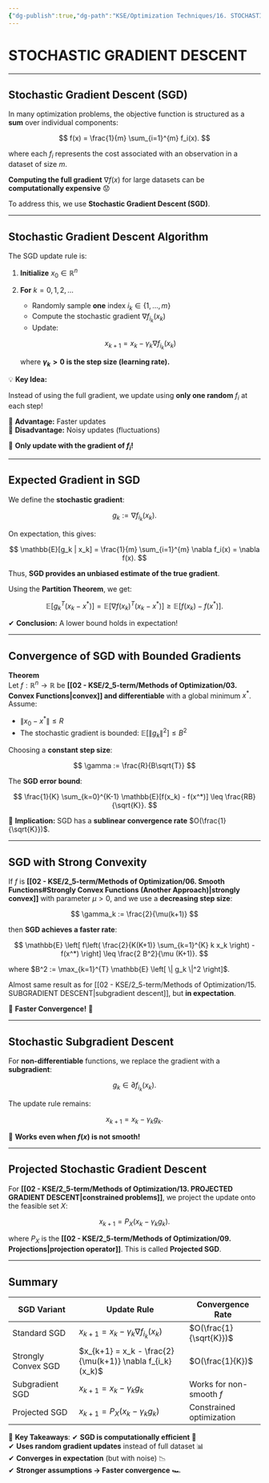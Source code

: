 ```yaml
---
{"dg-publish":true,"dg-path":"KSE/Optimization Techniques/16. STOCHASTIC GRADIENT DESCENT.md","permalink":"/kse/optimization-techniques/16-stochastic-gradient-descent/","tags":["kse","math/calculus"],"created":"2025-03-10T09:57:17.040+02:00","updated":"2025-03-11T21:42:11.291+02:00"}
---
```



# STOCHASTIC GRADIENT DESCENT

---

## Stochastic Gradient Descent (SGD)

In many optimization problems, the objective function is structured as a **sum** over individual components:

$$
f(x) = \frac{1}{m} \sum_{i=1}^{m} f_i(x).
$$

where each $f_i$ represents the cost associated with an observation in a dataset of size $m$.

**Computing the full gradient** $\nabla f(x)$ for large datasets can be <strong><span style="color: var(--color-red);">computationally expensive</span></strong> 😟

To address this, we use **Stochastic Gradient Descent (SGD)**.

---

## Stochastic Gradient Descent Algorithm

The SGD update rule is:

1. **Initialize** $x_0 \in \mathbb{R}^n$
2. **For** $k = 0,1,2, \dots$

   - Randomly sample **one** index $i_k \in \{1, \dots, m\}$
   - Compute the stochastic gradient $\nabla f_{i_k}(x_k)$
   - Update:

   $$
   x_{k+1} = x_k - \gamma_k \nabla f_{i_k}(x_k)
   $$

   where **$\gamma_k > 0$ is the step size (learning rate).**

💡 <strong><span style="color: var(--color-aqua);">Key Idea:</span></strong>

Instead of using the full gradient, we update using **only one random** $f_i$ at each step!

🔹 **Advantage:** Faster updates  
🔹 **Disadvantage:** Noisy updates (fluctuations)

📌 **Only update with the gradient of $f_i$!**

---

## Expected Gradient in SGD

We define the **stochastic gradient**:

$$
g_k := \nabla f_{i_k}(x_k).
$$

On expectation, this gives:

$$
\mathbb{E}[g_k | x_k] = \frac{1}{m} \sum_{i=1}^{m} \nabla f_i(x) = \nabla f(x).
$$

Thus, **SGD provides an unbiased estimate of the true gradient**.

Using the **Partition Theorem**, we get:

$$
\mathbb{E}[g_k^T (x_k - x^*)] = \mathbb{E}[\nabla f(x_k)^T (x_k - x^*)] \geq \mathbb{E}[f(x_k) - f(x^*)].
$$

✔ <strong><span style="color: var(--color-aqua);">Conclusion:</span></strong>
A lower bound holds in expectation!

---

## Convergence of SGD with Bounded Gradients

<strong><span style="color: var(--color-purple);">Theorem</span></strong>  
Let $f: \mathbb{R}^n \to \mathbb{R}$ be **[[02 - KSE/2_5-term/Methods of Optimization/03. Convex Functions\|convex]] and differentiable** with a global minimum $x^*$.  
Assume:

- $\|x_0 - x^*\| \leq R$
- The stochastic gradient is bounded: $\mathbb{E}[\|g_k\|^2] \leq B^2$

Choosing a **constant step size**:

$$
\gamma := \frac{R}{B\sqrt{T}}
$$

The **SGD error bound**:

$$
\frac{1}{K} \sum_{k=0}^{K-1} \mathbb{E}[f(x_k) - f(x^*)] \leq \frac{RB}{\sqrt{K}}.
$$

🔹 **Implication:** SGD has a **sublinear convergence rate** $O(\frac{1}{\sqrt{K}})$.

---

## SGD with Strong Convexity

If $f$ is **[[02 - KSE/2_5-term/Methods of Optimization/06. Smooth Functions#Strongly Convex Functions (Another Approach)\|strongly convex]]** with parameter $\mu > 0$, and we use a **decreasing step size**:

$$
\gamma_k := \frac{2}{\mu(k+1)}
$$

then **SGD achieves a faster rate**:

$$
\mathbb{E} \left[ f\left( \frac{2}{K(K+1)} \sum_{k=1}^{K} k x_k \right) - f(x^*) \right] \leq \frac{2 B^2}{\mu (K+1)}.
$$

where $B^2 := \max_{k=1}^{T} \mathbb{E} \left[ \| g_k \|^2 \right]$.

Almost same result as for [[02 - KSE/2_5-term/Methods of Optimization/15. SUBGRADIENT DESCENT\|subgradient descent]], but **in expectation**.

🚀 <strong><span style="color: var(--color-green);">Faster Convergence!</span></strong> 🚀

---

## Stochastic Subgradient Descent

For **non-differentiable** functions, we replace the gradient with a **subgradient**:

$$
g_k \in \partial f_{i_k}(x_k).
$$

The update rule remains:

$$
x_{k+1} = x_k - \gamma_k g_k.
$$

📌 **Works even when $f(x)$ is not smooth!**

---

## Projected Stochastic Gradient Descent

For **[[02 - KSE/2_5-term/Methods of Optimization/13. PROJECTED GRADIENT DESCENT\|constrained problems]]**, we project the update onto the feasible set $X$:

$$
x_{k+1} = P_X (x_k - \gamma_k g_k).
$$

where $P_X$ is the **[[02 - KSE/2_5-term/Methods of Optimization/09. Projections\|projection operator]]**. This is called **Projected SGD**.

---

## Summary

| **SGD Variant**     | **Update Rule**                                          | **Convergence Rate**     |
| ------------------- | -------------------------------------------------------- | ------------------------ |
| Standard SGD        | $x_{k+1} = x_k - \gamma_k \nabla f_{i_k}(x_k)$           | $O(\frac{1}{\sqrt{K}})$  |
| Strongly Convex SGD | $x_{k+1} = x_k - \frac{2}{\mu(k+1)} \nabla f_{i_k}(x_k)$ | $O(\frac{1}{K})$         |
| Subgradient SGD     | $x_{k+1} = x_k - \gamma_k g_k$                           | Works for non-smooth $f$ |
| Projected SGD       | $x_{k+1} = P_X(x_k - \gamma_k g_k)$                      | Constrained optimization |

📌 <strong><span style="color: var(--color-aqua);">Key Takeaways</span></strong>:
✔ **SGD is computationally efficient** 🚀  
✔ **Uses random gradient updates** instead of full dataset 📊  
✔ **Converges in expectation** (but with noise) 📉  
✔ **Stronger assumptions → Faster convergence** 🏎
